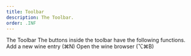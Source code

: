 ```yaml
---
title: Toolbar
description: The Toolbar.
order: .INF
---
```



The Toolbar
The buttons inside the toolbar have the following functions. 
Add a new wine entry (⌘N)
Open the wine browser (⌥⌘B)
